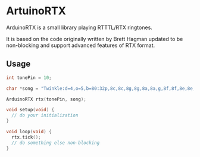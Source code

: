 # ArtuinoRTX

ArduinoRTX is a small library playing RTTTL/RTX ringtones.

It is based on the code originally written by Brett Hagman updated to be non-blocking and support advanced features of RTX format.

## Usage

```c
int tonePin = 10;

char *song = "Twinkle:d=4,o=5,b=80:32p,8c,8c,8g,8g,8a,8a,g,8f,8f,8e,8e,8d,8d,c,8g,8g,8f,8f,8e,8e,d,8g,8g,8f,8f,8e,8e,d,8c,8c,8g,8g,8a,8a,g,8f,8f,8e,8e,8d,8d,c";

ArduinoRTX rtx(tonePin, song);

void setup(void) {
  // do your initialization
}

void loop(void) {
  rtx.tick();
  // do something else non-blocking
}
```
